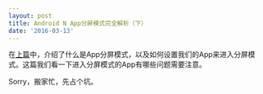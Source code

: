 ```yaml
---
layout: post
title: Android N App分屏模式完全解析（下）
date: '2016-03-13'
---
```


在[上篇](http://unclechen.github.io/2016/03/12/Android-N-App分屏模式完全解析-上篇/)中，介绍了什么是App分屏模式，以及如何设置我们的App来进入分屏模式。这篇我们看一下进入分屏模式的App有哪些问题需要注意。

Sorry，搬家忙，先占个坑。










